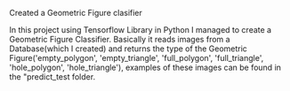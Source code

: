 Created a Geometric Figure clasifier 

In this project using Tensorflow Library in Python I managed to create a Geometric Figure Classifier. Basically it reads images from a Database(which I created) and returns the type of the Geometric Figure('empty_polygon', 'empty_triangle', 'full_polygon', 'full_triangle', 'hole_polygon', 'hole_triangle'), examples of these images can be found in the "predict_test folder.
